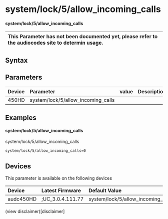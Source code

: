 ﻿---
description: system/lock/5/allow_incoming_calls
search: false
---

# system/lock/5/allow_incoming_calls

#### system/lock/5/allow_incoming_calls


| This Parameter has not been documented yet, please refer to the audiocodes site to determin usage.  | 
| :--- |

## Syntax

## Parameters
|Device|Parameter|value|Description|
|:---|:---|:---|:---|
| 450HD | system/lock/5/allow_incoming_calls |  |  |

## Examples
#### system/lock/5/allow_incoming_calls

system/lock/5/allow_incoming_calls

```
system/lock/5/allow_incoming_calls=0
```

## Devices
This parameter is available on the following devices

| Device | Latest Firmware | Default Value |
|:---|:---|:---|
| audc450HD | ;UC_3.0.4.111.77 | system/lock/5/allow_incoming_calls=0 

(view disclaimer)[disclaimer]
